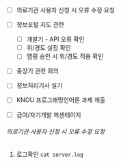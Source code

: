 - [ ] 의료기관 사용자 신청 시 오류 수정 요청
- [ ] 정보포털 지도 관련
	- [ ] 개발기 - API 오류 확인
	- [ ] 위/경도 설정 확인
	- [ ] 맵핑 승인 시 위/경도 적용 확인
- [ ] 중장기 관련 회의
- [ ] 정보처리기사 실기
- [ ] KNOU 프로그래밍언어론 과제 제출
- [ ] 급여/자기개발 퍼센테이지


###### 의료기관 사용자 신청 시 오류 수정 요청
1. 로그확인
`cat server.log`
